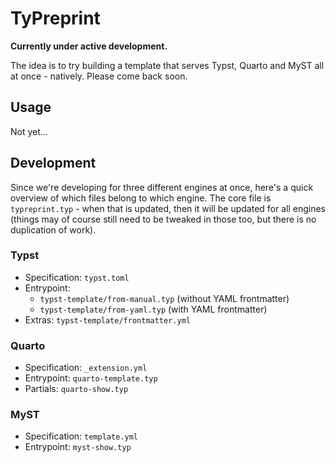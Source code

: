 # TyPreprint

**Currently under active development.**

The idea is to try building a template that serves Typst, Quarto and MyST all at once - natively. Please come back soon.

## Usage

Not yet...

## Development

Since we're developing for three different engines at once, here's a quick overview of which files belong to which engine. The core file is `typreprint.typ` - when that is updated, then it will be updated for all engines (things may of course still need to be tweaked in those too, but there is no duplication of work).

### Typst
- Specification: `typst.toml`
- Entrypoint: 
    - `typst-template/from-manual.typ` (without YAML frontmatter)
    - `typst-template/from-yaml.typ` (with YAML frontmatter)
- Extras: `typst-template/frontmatter.yml`

### Quarto 
- Specification: `_extension.yml`
- Entrypoint: `quarto-template.typ`
- Partials: `quarto-show.typ`

### MyST
- Specification: `template.yml`
- Entrypoint: `myst-show.typ`
